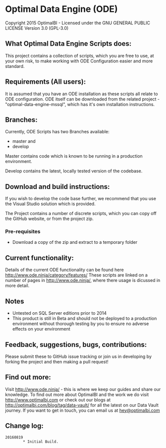 ﻿# Optimal Data Engine (ODE) #
Copyright 2015 OptimalBI - Licensed under the GNU GENERAL PUBLIC LICENSE Version 3.0 (GPL-3.0)

## What Optimal Data Engine Scripts does: ##
This project contains a collection of scripts, which you are free to use, at your own risk, to make working with ODE Configuration easier and more standard.

## Requirements (All users): ##
It is assumed that you have an ODE installation as these scripts all relate to ODE configuration.
ODE itself can be downloaded from the related project - "optimal-data-engine-mssql", which has it's own installation instructions. 

## Branches: ##
Currently, ODE Scripts has two Branches available:
* master and
* develop

Master contains code which is known to be running in a production environment.

Develop contains the latest, locally tested version of the codebase.

## Download and build instructions: ##
If you wish to develop the code base further, we recommend that you use the Visual Studio solution which is provided.

The Project contains a number of discrete scripts, which you can copy off the GitHub website, or from the project zip.

### Pre-requisites ###

* Download a copy of the zip and extract to a temporary folder
 
## Current functionality: ##
Details of the current ODE functionality can be found here http://www.ode.ninja/category/features/
These scripts are linked on a number of pages in http://www.ode.ninja/, where there usage is dicussed in more detail.

## Notes ##
* Untested on SQL Server editions prior to 2014
* This product is still in Beta and should not be deployed to a production environment without thorough testing by you to ensure no adverse effects on your environment

## Feedback, suggestions, bugs, contributions: ##
Please submit these to GitHub issue tracking or join us in developing by forking the project and then making a pull request!

## Find out more: ##
Visit http://www.ode.ninja/ - this is where we keep our guides and share our knowledge. To find out more about OptimalBI and the work we do visit http://www.optimalbi.com or check out our blogs at http://optimalbi.com/blog/tag/data-vault/ for all the latest on our Data Vault journey. If you want to get in touch, you can email us at hey@optimalbi.com

## Change log: ##
```
20160819 
        * Initial Build.
```
